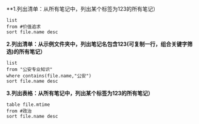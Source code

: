 **1.列出清单：从所有笔记中，列出某个标签为123的所有笔记）


```dataview
list
from #价值追求 
sort file.name desc
```

**2.列出清单：从示例文件夹中，列出笔记名包含123(可复制一行，组合关键字筛选)的所有笔记）**


```dataview
list
from "公安专业知识"
where contains(file.name,"公安")
sort file.name desc
````




**3.列出表格：从所有笔记中，列出某个标签为123的所有笔记）**


```dataview
table file.mtime
from #政治 
sort file.name desc 
```


​